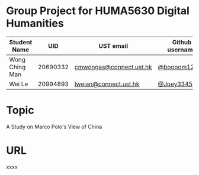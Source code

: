 # Group Project for HUMA5630 Digital Humanities

| Student Name | UID | UST email | Github username |
| ------------ | --- | --------- | --------------- |
| Wong Ching Man   | 20690332 |  cmwongas@connect.ust.hk    |    [@boooom12376](https://github.com/boooom12376)       |
|  Wei Le          | 20994893 |  lweian@connect.ust.hk      |    [@Joey3345](https://github.com/Joey3345)          |


# Topic
A Study on Marco Polo's View of China

# URL
xxxx
